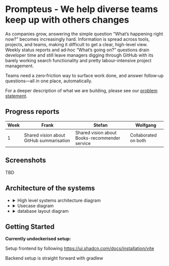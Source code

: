 # Prompteus - We help diverse teams keep up with others changes

As companies grow, answering the simple question “What’s happening right now?” becomes increasingly hard. Information is spread across tools, projects, and teams, making it difficult to get a clear, high-level view. 
Weekly status reports and ad‑hoc “What’s going on?” questions drain developer time and still leave managers digging through GitHub with its barely working search functionality and pretty labour-intensive project management.

Teams need a zero‑friction way to surface work done, and answer follow‑up questions—all in one place, automatically.

For a deeper description of what we are building, please see our [problem statement](docs/PROBLEM_STATEMENT.md).

## Progress reports

| Week | Frank | Stefan | Wolfgang |
|--------|--------|--------|--------|
| 1 | Shared vision about GitHub summarisation | Shared vision about Books-recommender service | Collaborated on both |

## Screenshots

TBD

## Architecture of the systems

- <details><summary>High level systems architecture diagram</summary>
  
  TODO
  
  </details>
- <details><summary>Usecase diagram</summary
  
  ![the usecases we are optimising for](docs/usecase.png)
  
  </details>
- <details><summary>database layout diagram</summary>
  
  > [!TIP]
  > You can view the DBML diagram interactively here:
  <https://www.dbdiagram.io/d/681e071a5b2fc4582fec9d54>

  ![database layout diagram](docs/dbml_diagram.png)
  
  </details>




## Getting Started

**Currently undockerised setup:**

Setup frontend by following https://ui.shadcn.com/docs/installation/vite

Backend setup is straight forward with gradlew